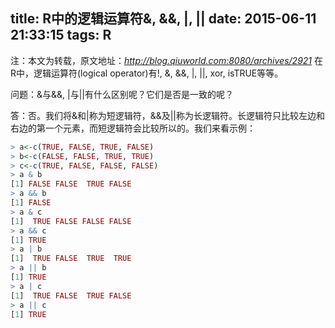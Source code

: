 title: R中的逻辑运算符&, &&, |, ||
date: 2015-06-11 21:33:15
tags: R
---
注：本文为转载，原文地址：*http://blog.qiuworld.com:8080/archives/2921*
在R中，逻辑运算符(logical operator)有!, &, &&, |, ||, xor, isTRUE等等。

问题：&与&&, |与||有什么区别呢？它们是否是一致的呢？

答：否。我们将&和|称为短逻辑符，&&及||称为长逻辑符。长逻辑符只比较左边和右边的第一个元素，而短逻辑符会比较所以的。我们来看示例：
<!--more-->
```r
> a<-c(TRUE, FALSE, TRUE, FALSE)
> b<-c(FALSE, FALSE, TRUE, TRUE)
> c<-c(TRUE, FALSE, FALSE, FALSE)
> a & b
[1] FALSE FALSE  TRUE FALSE
> a && b
[1] FALSE
> a & c
[1]  TRUE FALSE FALSE FALSE
> a && c
[1] TRUE
> a | b
[1]  TRUE FALSE  TRUE  TRUE
> a || b
[1] TRUE
> a | c
[1]  TRUE FALSE  TRUE FALSE
> a || c
[1] TRUE
```